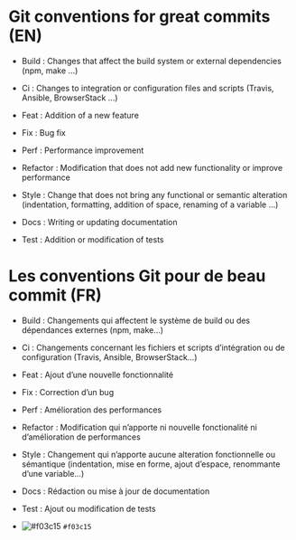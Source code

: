 # Git conventions for great commits (EN)

- Build : Changes that affect the build system or external dependencies (npm, make ...)

- Ci : Changes to integration or configuration files and scripts (Travis, Ansible, BrowserStack ...)

- Feat : Addition of a new feature

- Fix : Bug fix

- Perf : Performance improvement

- Refactor : Modification that does not add new functionality or improve performance

- Style : Change that does not bring any functional or semantic alteration (indentation, formatting, addition of space, renaming of a variable ...)

- Docs : Writing or updating documentation

- Test : Addition or modification of tests

# Les conventions Git pour de beau commit (FR)

- Build : Changements qui affectent le système de build ou des dépendances externes (npm, make…)

- Ci : Changements concernant les fichiers et scripts d’intégration ou de configuration (Travis, Ansible, BrowserStack…)

- Feat : Ajout d’une nouvelle fonctionnalité

- Fix : Correction d’un bug

- Perf : Amélioration des performances

- Refactor : Modification qui n’apporte ni nouvelle fonctionalité ni d’amélioration de performances

- Style : Changement qui n’apporte aucune alteration fonctionnelle ou sémantique (indentation, mise en forme, ajout d’espace, renommante d’une variable…)

- Docs : Rédaction ou mise à jour de documentation

- Test : Ajout ou modification de tests

- ![#f03c15](https://via.placeholder.com/15/f03c15/000000?text=+) `#f03c15`
